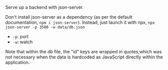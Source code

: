 Serve up a backend with json-server.

Don't install json-server as a dependency (as per the default documentation, `npm i json-server`). Instead, just launch it with npx, `npx json-server -p 3500 -w data/db.json`

-   `-p`: port
-   `-w`: watch

Note that within the db file, the "id" keys are wrapped in quotes,which was not necessary when the data is hardcoded as JavaScript directly within the application.
